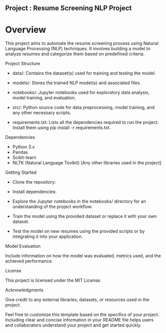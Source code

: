
## Project : Resume Screening NLP Project

# Overview

This project aims to automate the resume screening process using Natural Language Processing (NLP) techniques. It involves building a model to analyze resumes and categorize them based on predefined criteria.

Project Structure

* data/: Contains the dataset(s) used for training and testing the model.

* models/: Stores the trained NLP model(s) and associated files.

* notebooks/: Jupyter notebooks used for exploratory data analysis, model training, and evaluation.

* src/: Python source code for data preprocessing, model training, and any other necessary scripts.

* requirements.txt: Lists all the dependencies required to run the project. Install them using pip install -r requirements.txt.

Dependencies

* Python 3.x
* Pandas
* Scikit-learn
* NLTK (Natural Language Toolkit)
[Any other libraries used in the project]

Getting Started

* Clone the repository:

* Install dependencies:

* Explore the Jupyter notebooks in the notebooks/ directory for an understanding of the project workflow.

* Train the model using the provided dataset or replace it with your own dataset.

* Test the model on new resumes using the provided scripts or by integrating it into your application.

Model Evaluation

Include information on how the model was evaluated, metrics used, and the achieved performance.

License

This project is licensed under the MIT License.

Acknowledgments

Give credit to any external libraries, datasets, or resources used in the project.

Feel free to customize this template based on the specifics of your project. Including clear and concise information in your README file helps users and collaborators understand your project and get started quickly.






